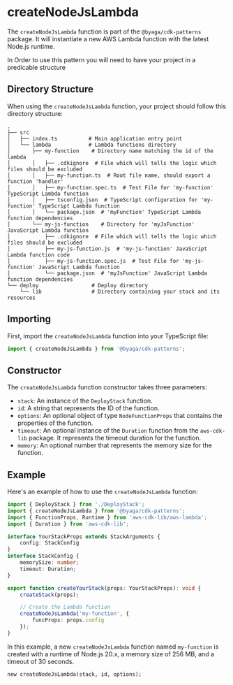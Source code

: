 # createNodeJsLambda

The `createNodeJsLambda` function is part of the `@byaga/cdk-patterns` package. It will instantiate a new AWS Lambda function with the latest Node.js runtime. 

In Order to use this pattern you will need to have your project in a predicable structure
## Directory Structure

When using the `createNodeJsLambda` function, your project should follow this directory structure:

```plaintext.
.
├── src
│   ├── index.ts          # Main application entry point
│   └── lambda            # Lambda functions directory
│       ├── my-function    # Directory name matching the id of the lambda
│       │   ├── .cdkignore  # File which will tells the logic which files should be excluded
│       │   ├── my-function.ts  # Root file name, should export a function 'handler'
│       │   ├── my-function.spec.ts  # Test File for 'my-function' TypeScript Lambda function
│       │   ├── tsconfig.json  # TypeScript configuration for 'my-function' TypeScript Lambda function
│       │   └── package.json  # 'myFunction' TypeScript Lambda function dependencies
│       └── my-js-function    # Directory for 'myJsFunction' JavaScript Lambda function
│           ├── .cdkignore  # File which will tells the logic which files should be excluded
│           ├── my-js-function.js  # 'my-js-function' JavaScript Lambda function code
│           ├── my-js-function.spec.js  # Test File for 'my-js-function' JavaScript Lambda function
│           └── package.json  # 'myJsFunction' JavaScript Lambda function dependencies
└── deploy                 # Deploy directory
    └── lib                # Directory containing your stack and its resources
```


## Importing

First, import the `createNodeJsLambda` function into your TypeScript file:

```typescript
import { createNodeJsLambda } from '@byaga/cdk-patterns';
```

## Constructor

The `createNodeJsLambda` function constructor takes three parameters:

- `stack`: An instance of the `DeployStack` function.
- `id`: A string that represents the ID of the function.
- `options`: An optional object of type `NodeFunctionProps` that contains the properties of the function.
- `timeout`: An optional instance of the `Duration` function from the `aws-cdk-lib` package. It represents the timeout duration for the function.
- `memory`: An optional number that represents the memory size for the function.

## Example

Here's an example of how to use the `createNodeJsLambda` function:

```typescript
import { DeployStack } from './DeployStack';
import { createNodeJsLambda } from '@byaga/cdk-patterns';
import { FunctionProps, Runtime } from 'aws-cdk-lib/aws-lambda';
import { Duration } from 'aws-cdk-lib';

interface YourStackProps extends StackArguments {
    config: StackConfig
}
interface StackConfig {
    memorySize: number;
    timeout: Duration;
}

export function createYourStack(props: YourStackProps): void {
    createStack(props);

    // Create the Lambda function
    createNodeJsLambda('my-function', { 
        funcProps: props.config
    });
}
```

In this example, a new `createNodeJsLambda` function named `my-function` is created with a runtime of Node.js 20.x, a memory size of 256 MB, and a timeout of 30 seconds.
```
new createNodeJsLambda(stack, id, options);
```